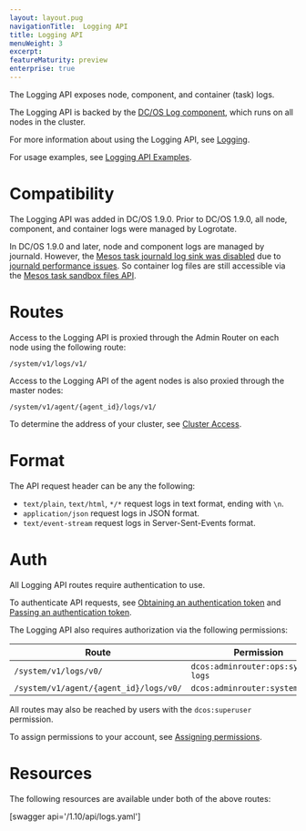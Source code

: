 ```yaml
---
layout: layout.pug
navigationTitle:  Logging API
title: Logging API
menuWeight: 3
excerpt:
featureMaturity: preview
enterprise: true
---
```


The Logging API exposes node, component, and container (task) logs.

The Logging API is backed by the [DC/OS Log component](/1.10/overview/architecture/components/#dcos-log), which runs on all nodes in the cluster.

For more information about using the Logging API, see [Logging](/1.10/monitoring/logging/).

For usage examples, see [Logging API Examples](/1.10/monitoring/logging/logging-api-examples/).


# Compatibility

The Logging API was added in DC/OS 1.9.0. Prior to DC/OS 1.9.0, all node, component, and container logs were managed by Logrotate.

In DC/OS 1.9.0 and later, node and component logs are managed by journald. However, the [Mesos task journald log sink was disabled](https://github.com/dcos/dcos/pull/1269) due to [journald performance issues](https://github.com/systemd/systemd/issues/5102). So container log files are still accessible via the [Mesos task sandbox files API](http://mesos.apache.org/documentation/latest/sandbox/).


# Routes

Access to the Logging API is proxied through the Admin Router on each node using the following route:

```
/system/v1/logs/v1/
```

Access to the Logging API of the agent nodes is also proxied through the master nodes:

```
/system/v1/agent/{agent_id}/logs/v1/
```

To determine the address of your cluster, see [Cluster Access](/1.10/api/access/).


# Format

The API request header can be any the following:

- `text/plain`, `text/html`, `*/*` request logs in text format, ending with `\n`.
- `application/json` request logs in JSON format.
- `text/event-stream` request logs in Server-Sent-Events format.


# Auth

All Logging API routes require authentication to use.

To authenticate API requests, see [Obtaining an authentication token](/1.10/security/ent/iam-api/#obtaining-an-authentication-token) and [Passing an authentication token](/1.10/security/ent/iam-api/#passing-an-authentication-token).

The Logging API also requires authorization via the following permissions:

| Route | Permission |
|-------|----------|
| `/system/v1/logs/v0/` | `dcos:adminrouter:ops:system-logs` |
| `/system/v1/agent/{agent_id}/logs/v0/` | `dcos:adminrouter:system:agent` |

All routes may also be reached by users with the `dcos:superuser` permission.

To assign permissions to your account, see [Assigning permissions](/1.10/security/ent/perms-reference/).


# Resources

The following resources are available under both of the above routes:

[swagger api='/1.10/api/logs.yaml']
